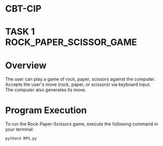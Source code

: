 # CBT-CIP
# TASK 1 ROCK_PAPER_SCISSOR_GAME
# Overview
The user can play a game of rock, paper, scissors against the computer.<br>
Accepts the user's move (rock, paper, or scissors) via keyboard input.<br>
The computer also generates its move.<br>
# Program Execution

To run the Rock-Paper-Scissors game, execute the following command in your terminal:

```bash
python3 RPS.py
